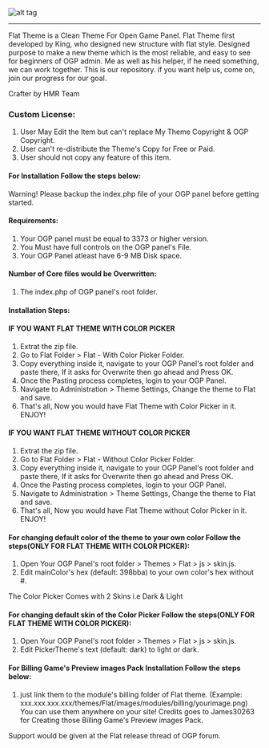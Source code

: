![alt tag](http://puu.sh/rUYji/366304587e.png)

-----------------------

Flat Theme is a Clean Theme For Open Game Panel. Flat Theme first developed by King, who designed new structure with flat style. Designed purpose to make a new theme which is the most reliable, and easy to see for beginners of OGP admin. Me as well as his helper, if he need something, we can work together. This is our repository. if you want help us, come on, join our progress for our goal.

Crafter by HMR Team

### Custom License:
1. User May Edit the Item but can't replace My Theme Copyright & OGP Copyright.
2. User can't re-distribute the Theme's Copy for Free or Paid.
3. User should not copy any feature of this item.

#### For Installation Follow the steps below:
Warning! Please backup the index.php file of your OGP panel before getting started.

#### Requirements:
1. Your OGP panel must be equal to 3373 or higher version.
2. You Must have full controls on the OGP panel's File.
3. Your OGP Panel atleast have 6-9 MB Disk space.

#### Number of Core files would be Overwritten:
1. The index.php of OGP panel's root folder.

#### Installation Steps:

#### IF YOU WANT FLAT THEME WITH COLOR PICKER
1. Extrat the zip file.
2. Go to Flat Folder > Flat - With Color Picker Folder.
3. Copy everything inside it, navigate to your OGP Panel's root folder and paste there, If it asks for Overwrite then go ahead and Press OK.
4. Once the Pasting process completes, login to your OGP Panel.
5. Navigate to Administration > Theme Settings, Change the theme to Flat and save.
6. That's all, Now you would have Flat Theme with Color Picker in it. ENJOY!

#### IF YOU WANT FLAT THEME WITHOUT COLOR PICKER
1. Extrat the zip file.
2. Go to Flat Folder > Flat - Without Color Picker Folder.
3. Copy everything inside it, navigate to your OGP Panel's root folder and paste there, If it asks for Overwrite then go ahead and Press OK.
4. Once the Pasting process completes, login to your OGP Panel.
5. Navigate to Administration > Theme Settings, Change the theme to Flat and save.
6. That's all, Now you would have Flat Theme without Color Picker in it. ENJOY!


#### For changing default color of the theme to your own color Follow the steps(ONLY FOR FLAT THEME WITH COLOR PICKER):
1. Open Your OGP Panel's root folder > Themes > Flat > js > skin.js.
2. Edit mainColor's hex (default: 398bba) to your own color's hex without #.

The Color Picker Comes with 2 Skins i.e Dark & Light
#### For changing default skin of the Color Picker Follow the steps(ONLY FOR FLAT THEME WITH COLOR PICKER):
1. Open Your OGP Panel's root folder > Themes > Flat > js > skin.js.
2. Edit PickerTheme's text (default: dark) to light or dark.

#### For Billing Game's Preview images Pack Installation Follow the steps below:
1. just link them to the module's billing folder of Flat theme. (Example: xxx.xxx.xxx.xxx/themes/Flat/images/modules/billing/yourimage.png) You can use them anywhere on your site!
Credits goes to James30263 for Creating those Billing Game's Preview images Pack.

Support would be given at the Flat release thread of OGP forum.
